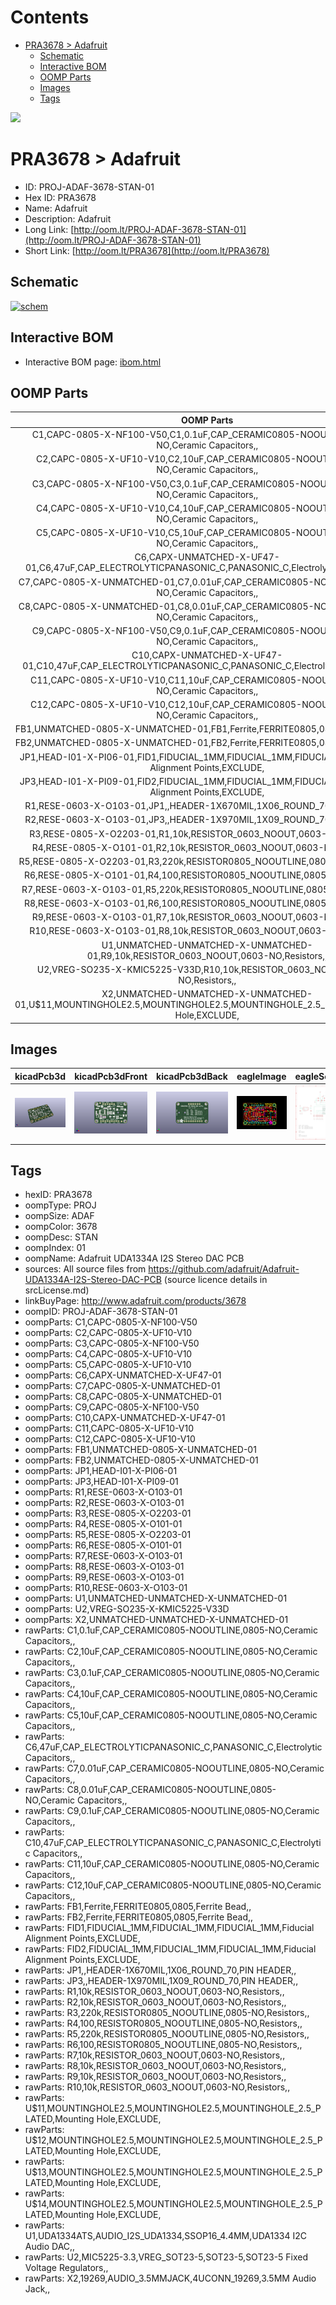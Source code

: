 



Contents
========

* [PRA3678 > Adafruit](#pra3678--adafruit)
	* [Schematic](#schematic)
	* [Interactive BOM](#interactive-bom)
	* [OOMP Parts](#oomp-parts)
	* [Images](#images)
	* [Tags](#tags)
  
![][im]
# PRA3678 > Adafruit

- ID: PROJ-ADAF-3678-STAN-01
- Hex ID: PRA3678
- Name: Adafruit
- Description: Adafruit
- Long Link: [http://oom.lt/PROJ-ADAF-3678-STAN-01](http://oom.lt/PROJ-ADAF-3678-STAN-01)
- Short Link: [http://oom.lt/PRA3678](http://oom.lt/PRA3678)

## Schematic
  
[![schem](eagleSchemImage.png)](eagleSchemImage.png)
## Interactive BOM

- Interactive BOM page: [ibom.html](https://htmlpreview.github.io/?https://github.com/oomlout/oomlout_OOMP_projects/blob/main/PROJ-ADAF-3678-STAN-01/kicad/bom/ibom.html)

## OOMP Parts
  

|OOMP Parts|
| :---: |
|C1,CAPC-0805-X-NF100-V50,C1,0.1uF,CAP_CERAMIC0805-NOOUTLINE,0805-NO,Ceramic Capacitors,,|
|C2,CAPC-0805-X-UF10-V10,C2,10uF,CAP_CERAMIC0805-NOOUTLINE,0805-NO,Ceramic Capacitors,,|
|C3,CAPC-0805-X-NF100-V50,C3,0.1uF,CAP_CERAMIC0805-NOOUTLINE,0805-NO,Ceramic Capacitors,,|
|C4,CAPC-0805-X-UF10-V10,C4,10uF,CAP_CERAMIC0805-NOOUTLINE,0805-NO,Ceramic Capacitors,,|
|C5,CAPC-0805-X-UF10-V10,C5,10uF,CAP_CERAMIC0805-NOOUTLINE,0805-NO,Ceramic Capacitors,,|
|C6,CAPX-UNMATCHED-X-UF47-01,C6,47uF,CAP_ELECTROLYTICPANASONIC_C,PANASONIC_C,Electrolytic Capacitors,,|
|C7,CAPC-0805-X-UNMATCHED-01,C7,0.01uF,CAP_CERAMIC0805-NOOUTLINE,0805-NO,Ceramic Capacitors,,|
|C8,CAPC-0805-X-UNMATCHED-01,C8,0.01uF,CAP_CERAMIC0805-NOOUTLINE,0805-NO,Ceramic Capacitors,,|
|C9,CAPC-0805-X-NF100-V50,C9,0.1uF,CAP_CERAMIC0805-NOOUTLINE,0805-NO,Ceramic Capacitors,,|
|C10,CAPX-UNMATCHED-X-UF47-01,C10,47uF,CAP_ELECTROLYTICPANASONIC_C,PANASONIC_C,Electrolytic Capacitors,,|
|C11,CAPC-0805-X-UF10-V10,C11,10uF,CAP_CERAMIC0805-NOOUTLINE,0805-NO,Ceramic Capacitors,,|
|C12,CAPC-0805-X-UF10-V10,C12,10uF,CAP_CERAMIC0805-NOOUTLINE,0805-NO,Ceramic Capacitors,,|
|FB1,UNMATCHED-0805-X-UNMATCHED-01,FB1,Ferrite,FERRITE0805,0805,Ferrite Bead,,|
|FB2,UNMATCHED-0805-X-UNMATCHED-01,FB2,Ferrite,FERRITE0805,0805,Ferrite Bead,,|
|JP1,HEAD-I01-X-PI06-01,FID1,FIDUCIAL_1MM,FIDUCIAL_1MM,FIDUCIAL_1MM,Fiducial Alignment Points,EXCLUDE,|
|JP3,HEAD-I01-X-PI09-01,FID2,FIDUCIAL_1MM,FIDUCIAL_1MM,FIDUCIAL_1MM,Fiducial Alignment Points,EXCLUDE,|
|R1,RESE-0603-X-O103-01,JP1,,HEADER-1X670MIL,1X06_ROUND_70,PIN HEADER,,|
|R2,RESE-0603-X-O103-01,JP3,,HEADER-1X970MIL,1X09_ROUND_70,PIN HEADER,,|
|R3,RESE-0805-X-O2203-01,R1,10k,RESISTOR_0603_NOOUT,0603-NO,Resistors,,|
|R4,RESE-0805-X-O101-01,R2,10k,RESISTOR_0603_NOOUT,0603-NO,Resistors,,|
|R5,RESE-0805-X-O2203-01,R3,220k,RESISTOR0805_NOOUTLINE,0805-NO,Resistors,,|
|R6,RESE-0805-X-O101-01,R4,100,RESISTOR0805_NOOUTLINE,0805-NO,Resistors,,|
|R7,RESE-0603-X-O103-01,R5,220k,RESISTOR0805_NOOUTLINE,0805-NO,Resistors,,|
|R8,RESE-0603-X-O103-01,R6,100,RESISTOR0805_NOOUTLINE,0805-NO,Resistors,,|
|R9,RESE-0603-X-O103-01,R7,10k,RESISTOR_0603_NOOUT,0603-NO,Resistors,,|
|R10,RESE-0603-X-O103-01,R8,10k,RESISTOR_0603_NOOUT,0603-NO,Resistors,,|
|U1,UNMATCHED-UNMATCHED-X-UNMATCHED-01,R9,10k,RESISTOR_0603_NOOUT,0603-NO,Resistors,,|
|U2,VREG-SO235-X-KMIC5225-V33D,R10,10k,RESISTOR_0603_NOOUT,0603-NO,Resistors,,|
|X2,UNMATCHED-UNMATCHED-X-UNMATCHED-01,U$11,MOUNTINGHOLE2.5,MOUNTINGHOLE2.5,MOUNTINGHOLE_2.5_PLATED,Mounting Hole,EXCLUDE,|

## Images
  
  

|kicadPcb3d|kicadPcb3dFront|kicadPcb3dBack|eagleImage|eagleSchemImage|
| :---: | :---: | :---: | :---: | :---: |
|[![kicadPcb3d](kicadPcb3d_140.png)](kicadPcb3d.png)|[![kicadPcb3dFront](kicadPcb3dFront_140.png)](kicadPcb3dFront.png)|[![kicadPcb3dBack](kicadPcb3dBack_140.png)](kicadPcb3dBack.png)|[![eagleImage](eagleImage_140.png)](eagleImage.png)|[![eagleSchemImage](eagleSchemImage_140.png)](eagleSchemImage.png)|

## Tags

- hexID: PRA3678
- oompType: PROJ
- oompSize: ADAF
- oompColor: 3678
- oompDesc: STAN
- oompIndex: 01
- oompName: Adafruit UDA1334A I2S Stereo DAC PCB
- sources: All source files from https://github.com/adafruit/Adafruit-UDA1334A-I2S-Stereo-DAC-PCB (source licence details in srcLicense.md)
- linkBuyPage: http://www.adafruit.com/products/3678
- oompID: PROJ-ADAF-3678-STAN-01
- oompParts: C1,CAPC-0805-X-NF100-V50
- oompParts: C2,CAPC-0805-X-UF10-V10
- oompParts: C3,CAPC-0805-X-NF100-V50
- oompParts: C4,CAPC-0805-X-UF10-V10
- oompParts: C5,CAPC-0805-X-UF10-V10
- oompParts: C6,CAPX-UNMATCHED-X-UF47-01
- oompParts: C7,CAPC-0805-X-UNMATCHED-01
- oompParts: C8,CAPC-0805-X-UNMATCHED-01
- oompParts: C9,CAPC-0805-X-NF100-V50
- oompParts: C10,CAPX-UNMATCHED-X-UF47-01
- oompParts: C11,CAPC-0805-X-UF10-V10
- oompParts: C12,CAPC-0805-X-UF10-V10
- oompParts: FB1,UNMATCHED-0805-X-UNMATCHED-01
- oompParts: FB2,UNMATCHED-0805-X-UNMATCHED-01
- oompParts: JP1,HEAD-I01-X-PI06-01
- oompParts: JP3,HEAD-I01-X-PI09-01
- oompParts: R1,RESE-0603-X-O103-01
- oompParts: R2,RESE-0603-X-O103-01
- oompParts: R3,RESE-0805-X-O2203-01
- oompParts: R4,RESE-0805-X-O101-01
- oompParts: R5,RESE-0805-X-O2203-01
- oompParts: R6,RESE-0805-X-O101-01
- oompParts: R7,RESE-0603-X-O103-01
- oompParts: R8,RESE-0603-X-O103-01
- oompParts: R9,RESE-0603-X-O103-01
- oompParts: R10,RESE-0603-X-O103-01
- oompParts: U1,UNMATCHED-UNMATCHED-X-UNMATCHED-01
- oompParts: U2,VREG-SO235-X-KMIC5225-V33D
- oompParts: X2,UNMATCHED-UNMATCHED-X-UNMATCHED-01
- rawParts: C1,0.1uF,CAP_CERAMIC0805-NOOUTLINE,0805-NO,Ceramic Capacitors,,
- rawParts: C2,10uF,CAP_CERAMIC0805-NOOUTLINE,0805-NO,Ceramic Capacitors,,
- rawParts: C3,0.1uF,CAP_CERAMIC0805-NOOUTLINE,0805-NO,Ceramic Capacitors,,
- rawParts: C4,10uF,CAP_CERAMIC0805-NOOUTLINE,0805-NO,Ceramic Capacitors,,
- rawParts: C5,10uF,CAP_CERAMIC0805-NOOUTLINE,0805-NO,Ceramic Capacitors,,
- rawParts: C6,47uF,CAP_ELECTROLYTICPANASONIC_C,PANASONIC_C,Electrolytic Capacitors,,
- rawParts: C7,0.01uF,CAP_CERAMIC0805-NOOUTLINE,0805-NO,Ceramic Capacitors,,
- rawParts: C8,0.01uF,CAP_CERAMIC0805-NOOUTLINE,0805-NO,Ceramic Capacitors,,
- rawParts: C9,0.1uF,CAP_CERAMIC0805-NOOUTLINE,0805-NO,Ceramic Capacitors,,
- rawParts: C10,47uF,CAP_ELECTROLYTICPANASONIC_C,PANASONIC_C,Electrolytic Capacitors,,
- rawParts: C11,10uF,CAP_CERAMIC0805-NOOUTLINE,0805-NO,Ceramic Capacitors,,
- rawParts: C12,10uF,CAP_CERAMIC0805-NOOUTLINE,0805-NO,Ceramic Capacitors,,
- rawParts: FB1,Ferrite,FERRITE0805,0805,Ferrite Bead,,
- rawParts: FB2,Ferrite,FERRITE0805,0805,Ferrite Bead,,
- rawParts: FID1,FIDUCIAL_1MM,FIDUCIAL_1MM,FIDUCIAL_1MM,Fiducial Alignment Points,EXCLUDE,
- rawParts: FID2,FIDUCIAL_1MM,FIDUCIAL_1MM,FIDUCIAL_1MM,Fiducial Alignment Points,EXCLUDE,
- rawParts: JP1,,HEADER-1X670MIL,1X06_ROUND_70,PIN HEADER,,
- rawParts: JP3,,HEADER-1X970MIL,1X09_ROUND_70,PIN HEADER,,
- rawParts: R1,10k,RESISTOR_0603_NOOUT,0603-NO,Resistors,,
- rawParts: R2,10k,RESISTOR_0603_NOOUT,0603-NO,Resistors,,
- rawParts: R3,220k,RESISTOR0805_NOOUTLINE,0805-NO,Resistors,,
- rawParts: R4,100,RESISTOR0805_NOOUTLINE,0805-NO,Resistors,,
- rawParts: R5,220k,RESISTOR0805_NOOUTLINE,0805-NO,Resistors,,
- rawParts: R6,100,RESISTOR0805_NOOUTLINE,0805-NO,Resistors,,
- rawParts: R7,10k,RESISTOR_0603_NOOUT,0603-NO,Resistors,,
- rawParts: R8,10k,RESISTOR_0603_NOOUT,0603-NO,Resistors,,
- rawParts: R9,10k,RESISTOR_0603_NOOUT,0603-NO,Resistors,,
- rawParts: R10,10k,RESISTOR_0603_NOOUT,0603-NO,Resistors,,
- rawParts: U$11,MOUNTINGHOLE2.5,MOUNTINGHOLE2.5,MOUNTINGHOLE_2.5_PLATED,Mounting Hole,EXCLUDE,
- rawParts: U$12,MOUNTINGHOLE2.5,MOUNTINGHOLE2.5,MOUNTINGHOLE_2.5_PLATED,Mounting Hole,EXCLUDE,
- rawParts: U$13,MOUNTINGHOLE2.5,MOUNTINGHOLE2.5,MOUNTINGHOLE_2.5_PLATED,Mounting Hole,EXCLUDE,
- rawParts: U$14,MOUNTINGHOLE2.5,MOUNTINGHOLE2.5,MOUNTINGHOLE_2.5_PLATED,Mounting Hole,EXCLUDE,
- rawParts: U1,UDA1334ATS,AUDIO_I2S_UDA1334,SSOP16_4.4MM,UDA1334 I2C Audio DAC,,
- rawParts: U2,MIC5225-3.3,VREG_SOT23-5,SOT23-5,SOT23-5 Fixed Voltage Regulators,,
- rawParts: X2,19269,AUDIO_3.5MMJACK,4UCONN_19269,3.5MM Audio Jack,,



[im]: kicadPcb3d_450.png
